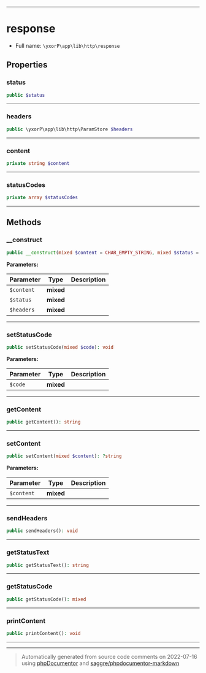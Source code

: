***

# response





* Full name: `\yxorP\app\lib\http\response`



## Properties


### status



```php
public $status
```






***

### headers



```php
public \yxorP\app\lib\http\ParamStore $headers
```






***

### content



```php
private string $content
```






***

### statusCodes



```php
private array $statusCodes
```






***

## Methods


### __construct



```php
public __construct(mixed $content = CHAR_EMPTY_STRING, mixed $status = 200, mixed $headers = array()): mixed
```








**Parameters:**

| Parameter | Type | Description |
|-----------|------|-------------|
| `$content` | **mixed** |  |
| `$status` | **mixed** |  |
| `$headers` | **mixed** |  |




***

### setStatusCode



```php
public setStatusCode(mixed $code): void
```








**Parameters:**

| Parameter | Type | Description |
|-----------|------|-------------|
| `$code` | **mixed** |  |




***

### getContent



```php
public getContent(): string
```











***

### setContent



```php
public setContent(mixed $content): ?string
```








**Parameters:**

| Parameter | Type | Description |
|-----------|------|-------------|
| `$content` | **mixed** |  |




***

### sendHeaders



```php
public sendHeaders(): void
```











***

### getStatusText



```php
public getStatusText(): string
```











***

### getStatusCode



```php
public getStatusCode(): mixed
```











***

### printContent



```php
public printContent(): void
```











***


***
> Automatically generated from source code comments on 2022-07-16 using [phpDocumentor](http://www.phpdoc.org/) and [saggre/phpdocumentor-markdown](https://github.com/Saggre/phpDocumentor-markdown)
